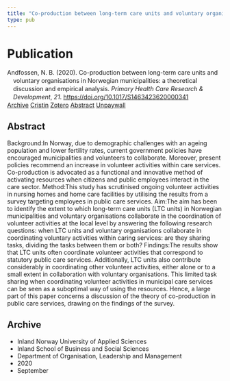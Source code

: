 ```yaml
---
title: "Co-production between long-term care units and voluntary organisations in Norwegian municipalities: a theoretical discussion and empirical analysis"
type: pub
---
```

<h1>Publication</h1>
<article id="csl-bib-container-GFW6RKCJ" class="csl-bib-container">
  <div class="csl-bib-body" style="line-height: 1.35; padding-left: 1em; text-indent:-1em;">
  <div class="csl-entry">Andfossen, N. B. (2020). Co-production between long-term care units and voluntary organisations in Norwegian municipalities: a theoretical discussion and empirical analysis. <i>Primary Health Care Research &amp; Development</i>, <i>21</i>. <a href="https://doi.org/10.1017/S1463423620000341">https://doi.org/10.1017/S1463423620000341</a></div>
</div>
  <div class="csl-bib-buttons">
    <a href="#taxonomy-article-GFW6RKCJ" class="csl-bib-button">Archive</a>
    <a href="https://app.cristin.no/results/show.jsf?id=1830232" alt="Cristin URL" class="csl-bib-button">Cristin</a>
    <a href="http://zotero.org/groups/5022929/items/GFW6RKCJ" alt="Zotero URL" class="csl-bib-button">Zotero</a>
    <a href="#abstract-article-GFW6RKCJ" class="csl-bib-button">Abstract</a>
    <a href="https://www.cambridge.org/core/services/aop-cambridge-core/content/view/85ED039233FDFD1ECE76AE7E68ABCBB1/S1463423620000341a.pdf/div-class-title-co-production-between-long-term-care-units-and-voluntary-organisations-in-norwegian-municipalities-a-theoretical-discussion-and-empirical-analysis-div.pdf" class="csl-bib-button">Unpaywall</a>
  </div>
  <div id="csl-bib-meta-container-GFW6RKCJ"></div>
</article>
<div id="csl-bib-meta-GFW6RKCJ" class="csl-bib-meta">
  <article id="abstract-article-GFW6RKCJ" class="abstract-article">
    <h1>Abstract</h1>
    Background:In Norway, due to demographic challenges with an ageing population and lower fertility rates, current government policies have encouraged municipalities and volunteers to collaborate. Moreover, present policies recommend an increase in volunteer activities within care services. Co-production is advocated as a functional and innovative method of activating resources when citizens and public employees interact in the care sector. Method:This study has scrutinised ongoing volunteer activities in nursing homes and home care facilities by utilising the results from a survey targeting employees in public care services. Aim:The aim has been to identify the extent to which long-term care units (LTC units) in Norwegian municipalities and voluntary organisations collaborate in the coordination of volunteer activities at the local level by answering the following research questions: when LTC units and voluntary organisations collaborate in coordinating voluntary activities within caring services: are they sharing tasks, dividing the tasks between them or both? Findings:The results show that LTC units often coordinate volunteer activities that correspond to statutory public care services. Additionally, LTC units also contribute considerably in coordinating other volunteer activities, either alone or to a small extent in collaboration with voluntary organisations. This limited task sharing when coordinating volunteer activities in municipal care services can be seen as a suboptimal way of using the resources. Hence, a large part of this paper concerns a discussion of the theory of co-production in public care services, drawing on the findings of the survey.
  </article>
  <article id="taxonomy-article-GFW6RKCJ" class="taxonomy-article">
    <h1>Archive</h1>
    <ul>
      <li>Inland Norway University of Applied Sciences</li>
      <li>Inland School of Business and Social Sciences</li>
      <li>Department of Organisation, Leadership and Management</li>
      <li>2020</li>
      <li>September</li>
    </ul>
  </article>
</div>
